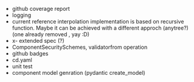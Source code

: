 - github coverage report
- logging
- current reference interpolation implementation is based on recursive function.
Maybe it can be achieved with a different approch (anytree?) (one already removed , yay :D)
- x- extended spec (?)
- ComponentSecuritySchemes, validatorfrom operation
- github badges
- cd.yaml
- unit test
- component model genration (pydantic create_model)
